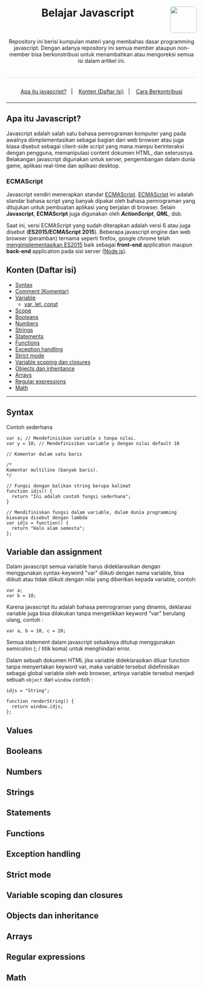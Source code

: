 <h1 id="belajar-javascript" align="center">
	Belajar Javascript
	<img src="https://cdn.rawgit.com/gilbarbara/logos/a7e2b452/logos/javascript.svg" align="right" width="70" style="border-radius: 10%">
</h1>

<br>

<p align="center" style="padding-bottom: 2.5em; border-bottom: 1px solid #ddd">
	Repository ini berisi kumpulan materi yang membahas dasar programming javascript. Dengan adanya repository ini semua member ataupun non-member bisa berkonstribusi untuk menambahkan atau mengoreksi semua isi dalam artikel ini.
</p>

<p align="center" style="padding: 1em 0 .5em">
	<a href="#apa-itu-javascript">Apa itu javascript?</a>&nbsp;&nbsp;&nbsp;|&nbsp;&nbsp;&nbsp;
	<a href="#konten-daftar-isi">Konten (Daftar Isi)</a>&nbsp;&nbsp;&nbsp;|&nbsp;&nbsp;&nbsp;
	<a href="#">Cara Berkontribusi</a>
</p>

---

## Apa itu Javascript?

Javascript adalah salah satu bahasa pemrograman komputer yang pada awalnya diimplementasikan sebagai bagian dari web browser atau juga biasa disebut sebagai client-side script yang mana mampu berinteraksi dengan pengguna, memanipulasi content dokumen HTML, dan seterusnya. Belakangan javascript digunakan untuk server, pengembangan dalam dunia game, aplikasi real-time dan aplikasi desktop.

### ECMAScript

Javascript sendiri menerapkan standar [ECMAScript](https://en.wikipedia.org/wiki/ECMAScript). [ECMAScript](https://en.wikipedia.org/wiki/ECMAScript) ini adalah standar bahasa script yang banyak dipakai oleh bahasa pemrograman yang ditujukan untuk pembuatan aplikasi yang berjalan di browser. Selain __Javascript__, __ECMAScript__ juga digunakan oleh *__ActionScript__*, *__QML__*, dsb.

Saat ini, versi ECMAScript yang sudah diterapkan adalah versi 6 atau juga disebut (__ES2015/ECMAScript 2015__). Beberapa javascript engine dan web browser (peramban) ternama seperti firefox, google chrome telah [mengimplementasikan ES2015](https://en.wikipedia.org/wiki/ECMAScript#Implementations) baik sebagai __front-end__ application maupun __back-end__ application pada sisi server ([Node.js](https://nodejs.org)).


## Konten (Daftar isi)

- [Syntax](#syntax)
- [Comment (Komentar)](#syntax)
- [Variable](#variable)
	- [var, let, const](#var-let-const)
- [Scope](#scope)
- [Booleans](#)
- [Numbers](#)
- [Strings](#)
- [Statements](#)
- [Functions](#functions)
- [Exception handling](#)
- [Strict mode](#)
- [Variable scoping dan closures](#)
- [Objects dan inheritance](#)
- [Arrays](#)
- [Regular expressions](#)
- [Math](#)

---

## Syntax

Contoh sederhana

```
var x; // Mendefinisikan variable x tanpa nilai.
var y = 10; // Mendefinisikan variable y dengan nilai default 10

// Komentar dalam satu baris

/*
Komentar multiline (banyak baris).
*/

// Fungsi dengan balikan string berupa kalimat
function idjs() {
  return "Ini adalah contoh fungsi sederhana";
}

// Mendifiniskan fungsi dalam variable, dalam dunia programming biasanya disebut dengan lambda
var idjs = function() {
  return "Halo alam semesta";
};
```

## Variable dan assignment

Dalam javascript semua variable harus dideklarasikan dengan menggunakan syntax-keyword "var" diikuti dengan nama variable, bisa diikuti atau tidak diikuti dengan nilai yang diberikan kepada variable, contoh:

```
var a;
var b = 10;
```

Karena javascript itu adalah bahasa pemrograman yang dinamis, deklarasi variable juga bisa dilakukan tanpa mengetikkan keyword "var" berulang ulang, contoh :

```
var a, b = 10, c = 20;
```

Semua statement dalam javascript sebaiknya ditutup menggunakan semicolon (; / titik koma) untuk menghindari error.

Dalam sebuah dokumen HTML jika variable dideklarasikan diluar function tanpa menyertakan keyword var, maka variable tersebut didefinisikan sebagai global variable oleh web browser, artinya variable tersebut menjadi sebuah ```object``` dari ```window``` contoh :

```
idjs = "String";

function renderString() {
  return window.idjs;
};
```

## Values

## Booleans

## Numbers

## Strings

## Statements

## Functions

## Exception handling

## Strict mode

## Variable scoping dan closures

## Objects dan inheritance

## Arrays

## Regular expressions

## Math

